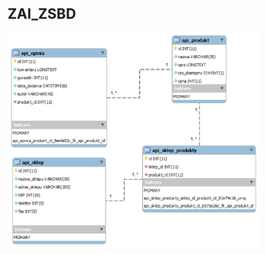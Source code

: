 # ZAI_ZSBD
![alt text](https://github.com/michalsz1/ZAI_ZSBD_136290/blob/main/ZAI/136290_cw2/cw2_model_api_produkty_opinie.png?raw=true)